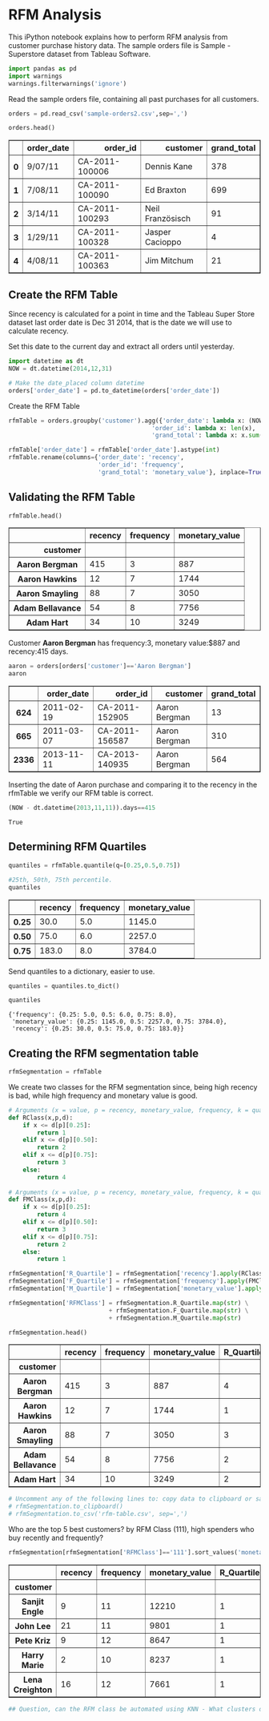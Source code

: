 
# RFM Analysis

This iPython notebook explains how to perform RFM analysis from customer purchase history data. The sample orders file is Sample - Superstore dataset from Tableau Software.



```python
import pandas as pd
import warnings
warnings.filterwarnings('ignore')
```

Read the sample orders file, containing all past purchases for all customers.


```python
orders = pd.read_csv('sample-orders2.csv',sep=',')
```


```python
orders.head()
```




<div>
<style scoped>
    .dataframe tbody tr th:only-of-type {
        vertical-align: middle;
    }

    .dataframe tbody tr th {
        vertical-align: top;
    }

    .dataframe thead th {
        text-align: right;
    }
</style>
<table border="1" class="dataframe">
  <thead>
    <tr style="text-align: right;">
      <th></th>
      <th>order_date</th>
      <th>order_id</th>
      <th>customer</th>
      <th>grand_total</th>
    </tr>
  </thead>
  <tbody>
    <tr>
      <th>0</th>
      <td>9/07/11</td>
      <td>CA-2011-100006</td>
      <td>Dennis Kane</td>
      <td>378</td>
    </tr>
    <tr>
      <th>1</th>
      <td>7/08/11</td>
      <td>CA-2011-100090</td>
      <td>Ed Braxton</td>
      <td>699</td>
    </tr>
    <tr>
      <th>2</th>
      <td>3/14/11</td>
      <td>CA-2011-100293</td>
      <td>Neil Französisch</td>
      <td>91</td>
    </tr>
    <tr>
      <th>3</th>
      <td>1/29/11</td>
      <td>CA-2011-100328</td>
      <td>Jasper Cacioppo</td>
      <td>4</td>
    </tr>
    <tr>
      <th>4</th>
      <td>4/08/11</td>
      <td>CA-2011-100363</td>
      <td>Jim Mitchum</td>
      <td>21</td>
    </tr>
  </tbody>
</table>
</div>



## Create the RFM Table

Since recency is calculated for a point in time and the Tableau Super Store dataset last order date is Dec 31 2014, that is the date we will use to calculate recency.

Set this date to the current day and extract all orders until yesterday.


```python
import datetime as dt
NOW = dt.datetime(2014,12,31)
```


```python
# Make the date_placed column datetime
orders['order_date'] = pd.to_datetime(orders['order_date'])
```

Create the RFM Table


```python
rfmTable = orders.groupby('customer').agg({'order_date': lambda x: (NOW - x.max()).days, # Recency
                                        'order_id': lambda x: len(x),      # Frequency
                                        'grand_total': lambda x: x.sum()}) # Monetary Value

rfmTable['order_date'] = rfmTable['order_date'].astype(int)
rfmTable.rename(columns={'order_date': 'recency', 
                         'order_id': 'frequency', 
                         'grand_total': 'monetary_value'}, inplace=True)
```

## Validating the RFM Table


```python
rfmTable.head()
```




<div>
<style scoped>
    .dataframe tbody tr th:only-of-type {
        vertical-align: middle;
    }

    .dataframe tbody tr th {
        vertical-align: top;
    }

    .dataframe thead th {
        text-align: right;
    }
</style>
<table border="1" class="dataframe">
  <thead>
    <tr style="text-align: right;">
      <th></th>
      <th>recency</th>
      <th>frequency</th>
      <th>monetary_value</th>
    </tr>
    <tr>
      <th>customer</th>
      <th></th>
      <th></th>
      <th></th>
    </tr>
  </thead>
  <tbody>
    <tr>
      <th>Aaron Bergman</th>
      <td>415</td>
      <td>3</td>
      <td>887</td>
    </tr>
    <tr>
      <th>Aaron Hawkins</th>
      <td>12</td>
      <td>7</td>
      <td>1744</td>
    </tr>
    <tr>
      <th>Aaron Smayling</th>
      <td>88</td>
      <td>7</td>
      <td>3050</td>
    </tr>
    <tr>
      <th>Adam Bellavance</th>
      <td>54</td>
      <td>8</td>
      <td>7756</td>
    </tr>
    <tr>
      <th>Adam Hart</th>
      <td>34</td>
      <td>10</td>
      <td>3249</td>
    </tr>
  </tbody>
</table>
</div>



Customer **Aaron Bergman** has frequency:3, monetary value:$887 and recency:415 days.


```python
aaron = orders[orders['customer']=='Aaron Bergman']
aaron
```




<div>
<style scoped>
    .dataframe tbody tr th:only-of-type {
        vertical-align: middle;
    }

    .dataframe tbody tr th {
        vertical-align: top;
    }

    .dataframe thead th {
        text-align: right;
    }
</style>
<table border="1" class="dataframe">
  <thead>
    <tr style="text-align: right;">
      <th></th>
      <th>order_date</th>
      <th>order_id</th>
      <th>customer</th>
      <th>grand_total</th>
    </tr>
  </thead>
  <tbody>
    <tr>
      <th>624</th>
      <td>2011-02-19</td>
      <td>CA-2011-152905</td>
      <td>Aaron Bergman</td>
      <td>13</td>
    </tr>
    <tr>
      <th>665</th>
      <td>2011-03-07</td>
      <td>CA-2011-156587</td>
      <td>Aaron Bergman</td>
      <td>310</td>
    </tr>
    <tr>
      <th>2336</th>
      <td>2013-11-11</td>
      <td>CA-2013-140935</td>
      <td>Aaron Bergman</td>
      <td>564</td>
    </tr>
  </tbody>
</table>
</div>



Inserting the date of Aaron purchase and comparing it to the recency in the rfmTable we verify our RFM table is correct.


```python
(NOW - dt.datetime(2013,11,11)).days==415
```




    True



## Determining RFM Quartiles


```python
quantiles = rfmTable.quantile(q=[0.25,0.5,0.75])
```


```python
#25th, 50th, 75th percentile.
quantiles
```




<div>
<style scoped>
    .dataframe tbody tr th:only-of-type {
        vertical-align: middle;
    }

    .dataframe tbody tr th {
        vertical-align: top;
    }

    .dataframe thead th {
        text-align: right;
    }
</style>
<table border="1" class="dataframe">
  <thead>
    <tr style="text-align: right;">
      <th></th>
      <th>recency</th>
      <th>frequency</th>
      <th>monetary_value</th>
    </tr>
  </thead>
  <tbody>
    <tr>
      <th>0.25</th>
      <td>30.0</td>
      <td>5.0</td>
      <td>1145.0</td>
    </tr>
    <tr>
      <th>0.50</th>
      <td>75.0</td>
      <td>6.0</td>
      <td>2257.0</td>
    </tr>
    <tr>
      <th>0.75</th>
      <td>183.0</td>
      <td>8.0</td>
      <td>3784.0</td>
    </tr>
  </tbody>
</table>
</div>



Send quantiles to a dictionary, easier to use.


```python
quantiles = quantiles.to_dict()
```


```python
quantiles
```




    {'frequency': {0.25: 5.0, 0.5: 6.0, 0.75: 8.0},
     'monetary_value': {0.25: 1145.0, 0.5: 2257.0, 0.75: 3784.0},
     'recency': {0.25: 30.0, 0.5: 75.0, 0.75: 183.0}}



## Creating the RFM segmentation table


```python
rfmSegmentation = rfmTable
```

We create two classes for the RFM segmentation since, being high recency is bad, while high frequency and monetary value is good. 


```python
# Arguments (x = value, p = recency, monetary_value, frequency, k = quartiles dict)
def RClass(x,p,d):
    if x <= d[p][0.25]:
        return 1
    elif x <= d[p][0.50]:
        return 2
    elif x <= d[p][0.75]: 
        return 3
    else:
        return 4
    
# Arguments (x = value, p = recency, monetary_value, frequency, k = quartiles dict)
def FMClass(x,p,d):
    if x <= d[p][0.25]:
        return 4
    elif x <= d[p][0.50]:
        return 3
    elif x <= d[p][0.75]: 
        return 2
    else:
        return 1

```


```python
rfmSegmentation['R_Quartile'] = rfmSegmentation['recency'].apply(RClass, args=('recency',quantiles,))
rfmSegmentation['F_Quartile'] = rfmSegmentation['frequency'].apply(FMClass, args=('frequency',quantiles,))
rfmSegmentation['M_Quartile'] = rfmSegmentation['monetary_value'].apply(FMClass, args=('monetary_value',quantiles,))
```


```python
rfmSegmentation['RFMClass'] = rfmSegmentation.R_Quartile.map(str) \
                            + rfmSegmentation.F_Quartile.map(str) \
                            + rfmSegmentation.M_Quartile.map(str)
```


```python
rfmSegmentation.head()
```




<div>
<style scoped>
    .dataframe tbody tr th:only-of-type {
        vertical-align: middle;
    }

    .dataframe tbody tr th {
        vertical-align: top;
    }

    .dataframe thead th {
        text-align: right;
    }
</style>
<table border="1" class="dataframe">
  <thead>
    <tr style="text-align: right;">
      <th></th>
      <th>recency</th>
      <th>frequency</th>
      <th>monetary_value</th>
      <th>R_Quartile</th>
      <th>F_Quartile</th>
      <th>M_Quartile</th>
      <th>RFMClass</th>
    </tr>
    <tr>
      <th>customer</th>
      <th></th>
      <th></th>
      <th></th>
      <th></th>
      <th></th>
      <th></th>
      <th></th>
    </tr>
  </thead>
  <tbody>
    <tr>
      <th>Aaron Bergman</th>
      <td>415</td>
      <td>3</td>
      <td>887</td>
      <td>4</td>
      <td>4</td>
      <td>4</td>
      <td>444</td>
    </tr>
    <tr>
      <th>Aaron Hawkins</th>
      <td>12</td>
      <td>7</td>
      <td>1744</td>
      <td>1</td>
      <td>2</td>
      <td>3</td>
      <td>123</td>
    </tr>
    <tr>
      <th>Aaron Smayling</th>
      <td>88</td>
      <td>7</td>
      <td>3050</td>
      <td>3</td>
      <td>2</td>
      <td>2</td>
      <td>322</td>
    </tr>
    <tr>
      <th>Adam Bellavance</th>
      <td>54</td>
      <td>8</td>
      <td>7756</td>
      <td>2</td>
      <td>2</td>
      <td>1</td>
      <td>221</td>
    </tr>
    <tr>
      <th>Adam Hart</th>
      <td>34</td>
      <td>10</td>
      <td>3249</td>
      <td>2</td>
      <td>1</td>
      <td>2</td>
      <td>212</td>
    </tr>
  </tbody>
</table>
</div>




```python
# Uncomment any of the following lines to: copy data to clipboard or save it to a CSV file.
# rfmSegmentation.to_clipboard()
# rfmSegmentation.to_csv('rfm-table.csv', sep=',')
```

Who are the top 5 best customers? by RFM Class (111), high spenders who buy recently and frequently?


```python
rfmSegmentation[rfmSegmentation['RFMClass']=='111'].sort_values('monetary_value', ascending=False).head(5)
```




<div>
<style scoped>
    .dataframe tbody tr th:only-of-type {
        vertical-align: middle;
    }

    .dataframe tbody tr th {
        vertical-align: top;
    }

    .dataframe thead th {
        text-align: right;
    }
</style>
<table border="1" class="dataframe">
  <thead>
    <tr style="text-align: right;">
      <th></th>
      <th>recency</th>
      <th>frequency</th>
      <th>monetary_value</th>
      <th>R_Quartile</th>
      <th>F_Quartile</th>
      <th>M_Quartile</th>
      <th>RFMClass</th>
    </tr>
    <tr>
      <th>customer</th>
      <th></th>
      <th></th>
      <th></th>
      <th></th>
      <th></th>
      <th></th>
      <th></th>
    </tr>
  </thead>
  <tbody>
    <tr>
      <th>Sanjit Engle</th>
      <td>9</td>
      <td>11</td>
      <td>12210</td>
      <td>1</td>
      <td>1</td>
      <td>1</td>
      <td>111</td>
    </tr>
    <tr>
      <th>John Lee</th>
      <td>21</td>
      <td>11</td>
      <td>9801</td>
      <td>1</td>
      <td>1</td>
      <td>1</td>
      <td>111</td>
    </tr>
    <tr>
      <th>Pete Kriz</th>
      <td>9</td>
      <td>12</td>
      <td>8647</td>
      <td>1</td>
      <td>1</td>
      <td>1</td>
      <td>111</td>
    </tr>
    <tr>
      <th>Harry Marie</th>
      <td>2</td>
      <td>10</td>
      <td>8237</td>
      <td>1</td>
      <td>1</td>
      <td>1</td>
      <td>111</td>
    </tr>
    <tr>
      <th>Lena Creighton</th>
      <td>16</td>
      <td>12</td>
      <td>7661</td>
      <td>1</td>
      <td>1</td>
      <td>1</td>
      <td>111</td>
    </tr>
  </tbody>
</table>
</div>




```python
## Question, can the RFM class be automated using KNN - What clusters does it find. 
```
